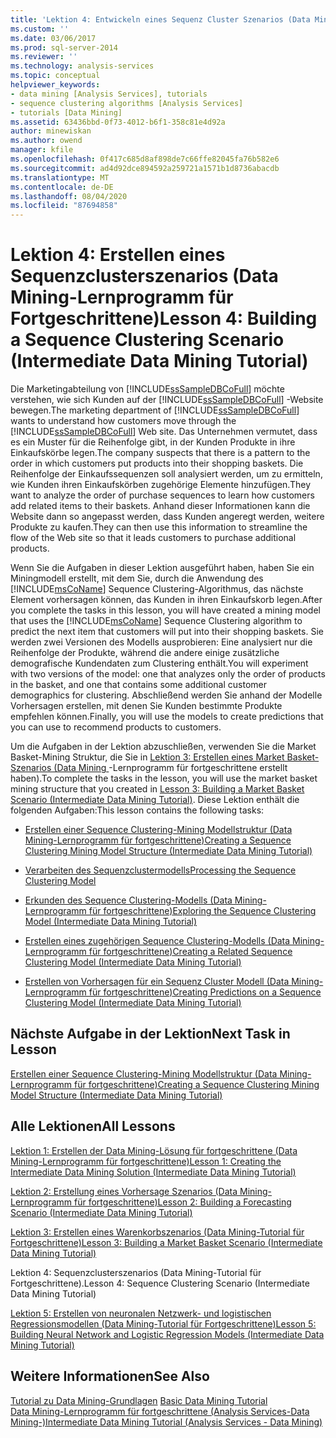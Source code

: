 ```yaml
---
title: 'Lektion 4: Entwickeln eines Sequenz Cluster Szenarios (Data Mining-Lernprogramm für Fortgeschrittene) | Microsoft-Dokumentation'
ms.custom: ''
ms.date: 03/06/2017
ms.prod: sql-server-2014
ms.reviewer: ''
ms.technology: analysis-services
ms.topic: conceptual
helpviewer_keywords:
- data mining [Analysis Services], tutorials
- sequence clustering algorithms [Analysis Services]
- tutorials [Data Mining]
ms.assetid: 63436bbd-0f73-4012-b6f1-358c81e4d92a
author: minewiskan
ms.author: owend
manager: kfile
ms.openlocfilehash: 0f417c685d8af898de7c66ffe82045fa76b582e6
ms.sourcegitcommit: ad4d92dce894592a259721a1571b1d8736abacdb
ms.translationtype: MT
ms.contentlocale: de-DE
ms.lasthandoff: 08/04/2020
ms.locfileid: "87694858"
---
```

# <a name="lesson-4-building-a-sequence-clustering-scenario-intermediate-data-mining-tutorial"></a><span data-ttu-id="b06f0-102">Lektion 4: Erstellen eines Sequenzclusterszenarios (Data Mining-Lernprogramm für Fortgeschrittene)</span><span class="sxs-lookup"><span data-stu-id="b06f0-102">Lesson 4: Building a Sequence Clustering Scenario (Intermediate Data Mining Tutorial)</span></span>
  <span data-ttu-id="b06f0-103">Die Marketingabteilung von [!INCLUDE[ssSampleDBCoFull](../includes/sssampledbcofull-md.md)] möchte verstehen, wie sich Kunden auf der [!INCLUDE[ssSampleDBCoFull](../includes/sssampledbcofull-md.md)] -Website bewegen.</span><span class="sxs-lookup"><span data-stu-id="b06f0-103">The marketing department of [!INCLUDE[ssSampleDBCoFull](../includes/sssampledbcofull-md.md)] wants to understand how customers move through the [!INCLUDE[ssSampleDBCoFull](../includes/sssampledbcofull-md.md)] Web site.</span></span> <span data-ttu-id="b06f0-104">Das Unternehmen vermutet, dass es ein Muster für die Reihenfolge gibt, in der Kunden Produkte in ihre Einkaufskörbe legen.</span><span class="sxs-lookup"><span data-stu-id="b06f0-104">The company suspects that there is a pattern to the order in which customers put products into their shopping baskets.</span></span> <span data-ttu-id="b06f0-105">Die Reihenfolge der Einkaufssequenzen soll analysiert werden, um zu ermitteln, wie Kunden ihren Einkaufskörben zugehörige Elemente hinzufügen.</span><span class="sxs-lookup"><span data-stu-id="b06f0-105">They want to analyze the order of purchase sequences to learn how customers add related items to their baskets.</span></span> <span data-ttu-id="b06f0-106">Anhand dieser Informationen kann die Website dann so angepasst werden, dass Kunden angeregt werden, weitere Produkte zu kaufen.</span><span class="sxs-lookup"><span data-stu-id="b06f0-106">They can then use this information to streamline the flow of the Web site so that it leads customers to purchase additional products.</span></span>  
  
 <span data-ttu-id="b06f0-107">Wenn Sie die Aufgaben in dieser Lektion ausgeführt haben, haben Sie ein Miningmodell erstellt, mit dem Sie, durch die Anwendung des [!INCLUDE[msCoName](../includes/msconame-md.md)] Sequence Clustering-Algorithmus, das nächste Element vorhersagen können, das Kunden in ihren Einkaufskorb legen.</span><span class="sxs-lookup"><span data-stu-id="b06f0-107">After you complete the tasks in this lesson, you will have created a mining model that uses the [!INCLUDE[msCoName](../includes/msconame-md.md)] Sequence Clustering algorithm to predict the next item that customers will put into their shopping baskets.</span></span> <span data-ttu-id="b06f0-108">Sie werden zwei Versionen des Modells ausprobieren: Eine analysiert nur die Reihenfolge der Produkte, während die andere einige zusätzliche demografische Kundendaten zum Clustering enthält.</span><span class="sxs-lookup"><span data-stu-id="b06f0-108">You will experiment with two versions of the model: one that analyzes only the order of products in the basket, and one that contains some additional customer demographics for clustering.</span></span> <span data-ttu-id="b06f0-109">Abschließend werden Sie anhand der Modelle Vorhersagen erstellen, mit denen Sie Kunden bestimmte Produkte empfehlen können.</span><span class="sxs-lookup"><span data-stu-id="b06f0-109">Finally, you will use the models to create predictions that you can use to recommend products to customers.</span></span>  
  
 <span data-ttu-id="b06f0-110">Um die Aufgaben in der Lektion abzuschließen, verwenden Sie die Market Basket-Mining Struktur, die Sie in [Lektion 3: Erstellen eines Market Basket-Szenarios &#40;Data Mining ](../../2014/tutorials/lesson-3-building-a-market-basket-scenario-intermediate-data-mining-tutorial.md)-Lernprogramm für fortgeschrittene erstellt haben&#41;.</span><span class="sxs-lookup"><span data-stu-id="b06f0-110">To complete the tasks in the lesson, you will use the market basket mining structure that you created in [Lesson 3: Building a Market Basket Scenario &#40;Intermediate Data Mining Tutorial&#41;](../../2014/tutorials/lesson-3-building-a-market-basket-scenario-intermediate-data-mining-tutorial.md).</span></span> <span data-ttu-id="b06f0-111">Diese Lektion enthält die folgenden Aufgaben:</span><span class="sxs-lookup"><span data-stu-id="b06f0-111">This lesson contains the following tasks:</span></span>  
  
-   [<span data-ttu-id="b06f0-112">Erstellen einer Sequence Clustering-Mining Modellstruktur &#40;Data Mining-Lernprogramm für fortgeschrittene&#41;</span><span class="sxs-lookup"><span data-stu-id="b06f0-112">Creating a Sequence Clustering Mining Model Structure &#40;Intermediate Data Mining Tutorial&#41;</span></span>](../../2014/tutorials/create-sequence-clustering-mining-model-intermediate-data-mining.md)  
  
-   [<span data-ttu-id="b06f0-113">Verarbeiten des Sequenzclustermodells</span><span class="sxs-lookup"><span data-stu-id="b06f0-113">Processing the Sequence Clustering Model</span></span>](../../2014/tutorials/processing-the-sequence-clustering-model.md)  
  
-   [<span data-ttu-id="b06f0-114">Erkunden des Sequence Clustering-Modells &#40;Data Mining-Lernprogramm für fortgeschrittene&#41;</span><span class="sxs-lookup"><span data-stu-id="b06f0-114">Exploring the Sequence Clustering Model &#40;Intermediate Data Mining Tutorial&#41;</span></span>](../../2014/tutorials/exploring-the-sequence-clustering-model-intermediate-data-mining-tutorial.md)  
  
-   [<span data-ttu-id="b06f0-115">Erstellen eines zugehörigen Sequence Clustering-Modells &#40;Data Mining-Lernprogramm für fortgeschrittene&#41;</span><span class="sxs-lookup"><span data-stu-id="b06f0-115">Creating a Related Sequence Clustering Model &#40;Intermediate Data Mining Tutorial&#41;</span></span>](../../2014/tutorials/creating-a-related-sequence-clustering-model-intermediate-data-mining-tutorial.md)  
  
-   [<span data-ttu-id="b06f0-116">Erstellen von Vorhersagen für ein Sequenz Cluster Modell &#40;Data Mining-Lernprogramm für fortgeschrittene&#41;</span><span class="sxs-lookup"><span data-stu-id="b06f0-116">Creating Predictions on a Sequence Clustering Model &#40;Intermediate Data Mining Tutorial&#41;</span></span>](../../2014/tutorials/create-predictions-on-model-intermediate-data-mining-tutorial.md)  
  
## <a name="next-task-in-lesson"></a><span data-ttu-id="b06f0-117">Nächste Aufgabe in der Lektion</span><span class="sxs-lookup"><span data-stu-id="b06f0-117">Next Task in Lesson</span></span>  
 [<span data-ttu-id="b06f0-118">Erstellen einer Sequence Clustering-Mining Modellstruktur &#40;Data Mining-Lernprogramm für fortgeschrittene&#41;</span><span class="sxs-lookup"><span data-stu-id="b06f0-118">Creating a Sequence Clustering Mining Model Structure &#40;Intermediate Data Mining Tutorial&#41;</span></span>](../../2014/tutorials/create-sequence-clustering-mining-model-intermediate-data-mining.md)  
  
## <a name="all-lessons"></a><span data-ttu-id="b06f0-119">Alle Lektionen</span><span class="sxs-lookup"><span data-stu-id="b06f0-119">All Lessons</span></span>  
 [<span data-ttu-id="b06f0-120">Lektion 1: Erstellen der Data Mining-Lösung für fortgeschrittene &#40;Data Mining-Lernprogramm für fortgeschrittene&#41;</span><span class="sxs-lookup"><span data-stu-id="b06f0-120">Lesson 1: Creating the Intermediate Data Mining Solution &#40;Intermediate Data Mining Tutorial&#41;</span></span>](../../2014/tutorials/lesson-1-create-solution-intermediate-data-mining-tutorial.md)  
  
 [<span data-ttu-id="b06f0-121">Lektion 2: Erstellung eines Vorhersage Szenarios &#40;Data Mining-Lernprogramm für fortgeschrittene&#41;</span><span class="sxs-lookup"><span data-stu-id="b06f0-121">Lesson 2: Building a Forecasting Scenario &#40;Intermediate Data Mining Tutorial&#41;</span></span>](../../2014/tutorials/lesson-2-building-a-forecasting-scenario-intermediate-data-mining-tutorial.md)  
  
 [<span data-ttu-id="b06f0-122">Lektion 3: Erstellen eines Warenkorbszenarios &#40;Data Mining-Tutorial für Fortgeschrittene&#41;</span><span class="sxs-lookup"><span data-stu-id="b06f0-122">Lesson 3: Building a Market Basket Scenario &#40;Intermediate Data Mining Tutorial&#41;</span></span>](../../2014/tutorials/lesson-3-building-a-market-basket-scenario-intermediate-data-mining-tutorial.md)  
  
 <span data-ttu-id="b06f0-123">Lektion 4: Sequenzclusterszenarios (Data Mining-Tutorial für Fortgeschrittene).</span><span class="sxs-lookup"><span data-stu-id="b06f0-123">Lesson 4: Sequence Clustering Scenario (Intermediate Data Mining Tutorial)</span></span>  
  
 [<span data-ttu-id="b06f0-124">Lektion 5: Erstellen von neuronalen Netzwerk- und logistischen Regressionsmodellen &#40;Data Mining-Tutorial für Fortgeschrittene&#41;</span><span class="sxs-lookup"><span data-stu-id="b06f0-124">Lesson 5: Building Neural Network and Logistic Regression Models &#40;Intermediate Data Mining Tutorial&#41;</span></span>](../../2014/tutorials/lesson-5-build-models-intermediate-data-mining-tutorial.md)  
  
## <a name="see-also"></a><span data-ttu-id="b06f0-125">Weitere Informationen</span><span class="sxs-lookup"><span data-stu-id="b06f0-125">See Also</span></span>  
 <span data-ttu-id="b06f0-126">[Tutorial zu Data Mining-Grundlagen](../../2014/tutorials/basic-data-mining-tutorial.md) </span><span class="sxs-lookup"><span data-stu-id="b06f0-126">[Basic Data Mining Tutorial](../../2014/tutorials/basic-data-mining-tutorial.md) </span></span>  
 [<span data-ttu-id="b06f0-127">Data Mining-Lernprogramm für fortgeschrittene &#40;Analysis Services-Data Mining-&#41;</span><span class="sxs-lookup"><span data-stu-id="b06f0-127">Intermediate Data Mining Tutorial &#40;Analysis Services - Data Mining&#41;</span></span>](../../2014/tutorials/intermediate-data-mining-tutorial-analysis-services-data-mining.md)  
  
  
